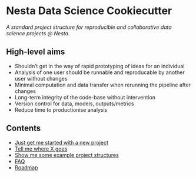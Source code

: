 # Nesta Data Science Cookiecutter

_A standard project structure for reproducible and collaborative data science projects @ Nesta._

## High-level aims

- Shouldn’t get in the way of rapid prototyping of ideas for an individual
- Analysis of one user should be runnable and reproducable by another user without changes
- Minimal computation and data transfer when rerunning the pipeline after changes
- Long-term integrity of the code-base without intervention
- Version control for data, models, outputs/metrics
- Reduce time to productionise analysis

## Contents

- [Just get me started with a new project](quickstart.md)
- [Tell me where X goes](structure.md)
- [Show me some example project structures](examples.md)
- [FAQ](faq.md)
- [Roadmap](roadmap.md)
